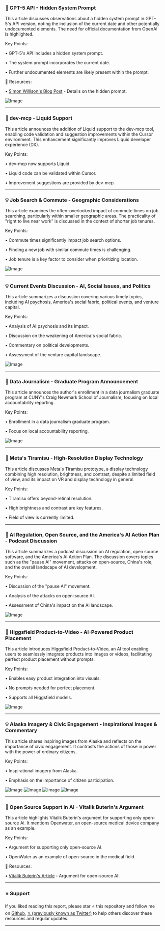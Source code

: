 ### 🤖 GPT-5 API - Hidden System Prompt

This article discusses observations about a hidden system prompt in GPT-5's API version, noting the inclusion of the current date and other potentially undocumented elements.  The need for official documentation from OpenAI is highlighted.

Key Points:

• GPT-5's API includes a hidden system prompt.

• The system prompt incorporates the current date.

•  Further undocumented elements are likely present within the prompt.


🔗 Resources:

• [Simon Willison's Blog Post](https://simonwillison.net/2025/Aug/15/gpt-5-has-a-hidden-system-prompt/…) -  Details on the hidden prompt.

![Image](https://pbs.twimg.com/media/GyZXRF8W0AEXjwG?format=png&name=small)


---
### 🚀 dev-mcp - Liquid Support

This article announces the addition of Liquid support to the dev-mcp tool, enabling code validation and suggestion improvements within the Cursor environment.  This enhancement significantly improves Liquid developer experience (DX).

Key Points:

• dev-mcp now supports Liquid.

•  Liquid code can be validated within Cursor.

•  Improvement suggestions are provided by dev-mcp.


---
### 💡 Job Search & Commute - Geographic Considerations

This article examines the often-overlooked impact of commute times on job searching, particularly within smaller geographic areas. The practicality of "right to live near work" is discussed in the context of shorter job tenures.

Key Points:

• Commute times significantly impact job search options.

•  Finding a new job with similar commute times is challenging.

•  Job tenure is a key factor to consider when prioritizing location.


![Image](https://pbs.twimg.com/media/GyXJ_qpa4AEKZHI?format=jpg&name=900x900)


---
### 💡 Current Events Discussion - AI, Social Issues, and Politics

This article summarizes a discussion covering various timely topics, including AI psychosis, America's social fabric, political events, and venture capital.

Key Points:

•  Analysis of AI psychosis and its impact.

•  Discussion on the weakening of America's social fabric.

•  Commentary on political developments.

•  Assessment of the venture capital landscape.


![Image](https://pbs.twimg.com/amplify_video_thumb/1956444265032151040/img/q_e0JyQYut1wG0SL.jpg)


---
### 🤖 Data Journalism - Graduate Program Announcement

This article announces the author's enrollment in a data journalism graduate program at CUNY's Craig Newmark School of Journalism, focusing on local accountability reporting.

Key Points:

•  Enrollment in a data journalism graduate program.

•  Focus on local accountability reporting.


![Image](https://pbs.twimg.com/media/GyaO9LsXMAI5-It?format=jpg&name=small)


---
### 🤖 Meta's Tiramisu - High-Resolution Display Technology

This article discusses Meta's Tiramisu prototype, a display technology combining high resolution, brightness, and contrast, despite a limited field of view, and its impact on VR and display technology in general.

Key Points:

•  Tiramisu offers beyond-retinal resolution.

•  High brightness and contrast are key features.

•  Field of view is currently limited.



---
### 🤖 AI Regulation, Open Source, and the America's AI Action Plan - Podcast Discussion

This article summarizes a podcast discussion on AI regulation, open source software, and the America's AI Action Plan.  The discussion covers topics such as the "pause AI" movement, attacks on open-source, China's role, and  the overall landscape of AI development.

Key Points:

•  Discussion of the "pause AI" movement.

•  Analysis of the attacks on open-source AI.

•  Assessment of China's impact on the AI landscape.


![Image](https://pbs.twimg.com/amplify_video_thumb/1956392166659403778/img/s_REN503yYpCCr81.jpg)


---
### 🚀 Higgsfield Product-to-Video - AI-Powered Product Placement

This article introduces Higgsfield Product-to-Video, an AI tool enabling users to seamlessly integrate products into images or videos, facilitating perfect product placement without prompts.

Key Points:

•  Enables easy product integration into visuals.

•  No prompts needed for perfect placement.

•  Supports all Higgsfield models.


![Image](https://pbs.twimg.com/amplify_video_thumb/1956415645807251456/img/ZGUhb3AwGWmDzFFO.jpg)


---
### 💡  Alaska Imagery & Civic Engagement - Inspirational Images & Commentary

This article shares inspiring images from Alaska and reflects on the importance of civic engagement.  It contrasts the actions of those in power with the power of ordinary citizens.

Key Points:

•  Inspirational imagery from Alaska.

•  Emphasis on the importance of citizen participation.



![Image](https://pbs.twimg.com/media/GyX93aha4AAdkSd?format=jpg&name=360x360)
![Image](https://pbs.twimg.com/media/GyX93aOa4AMB94q?format=jpg&name=360x360)
![Image](https://pbs.twimg.com/media/GyX93aRa4AYB4DY?format=jpg&name=360x360)
![Image](https://pbs.twimg.com/media/GyX93aSaUAAcbf5?format=jpg&name=360x360)


---
### 🤖 Open Source Support in AI - Vitalik Buterin's Argument

This article highlights Vitalik Buterin's argument for supporting only open-source AI. It mentions Openwater, an open-source medical device company as an example.

Key Points:

•  Argument for supporting only open-source AI.

•  OpenWater as an example of open-source in the medical field.


🔗 Resources:

• [Vitalik Buterin's Article](https://vitalik.eth.limo/general/2025/08/12/onlyopensource.html…) - Argument for open-source AI.


---

### ⭐️ Support

If you liked reading this report, please star ⭐️ this repository and follow me on [Github](https://github.com/Drix10), [𝕏 (previously known as Twitter)](https://x.com/DRIX_10_) to help others discover these resources and regular updates.

---